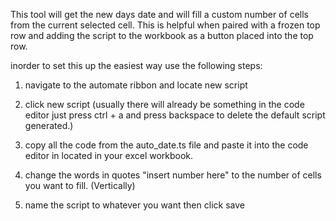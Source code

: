 This tool will get the new days date and will fill a custom number of cells from the current selected cell.
This is helpful when paired with a frozen top row and adding the script to the workbook as a button placed into the top row. 

inorder to set this up the easiest way use the following steps: 

1. navigate to the automate ribbon and locate new script

2. click new script (usually there will already be something in the code editor just press ctrl + a and press backspace to delete the default script generated.) 

3. copy all the code from the auto_date.ts file and paste it into the code editor in located in your excel workbook.

4. change the words in quotes "insert number here" to the number of cells you want to fill. (Vertically)

5. name the script to whatever you want then click save 


